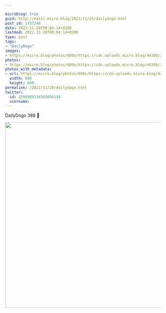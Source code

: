 ```yaml
---

microblog: true
guid: http://matti.micro.blog/2022/11/28/dailydogo.html
post_id: 1737248
date: 2022-11-28T00:04:14+0200
lastmod: 2022-11-28T00:04:14+0200
type: post
tags:
- "DailyDogo"
images:
- https://micro.blog/photos/600x/https://cdn.uploads.micro.blog/44388/2022/bf4a423956.jpg
photos:
- https://micro.blog/photos/600x/https://cdn.uploads.micro.blog/44388/2022/bf4a423956.jpg
photos_with_metadata:
- url: https://micro.blog/photos/600x/https://cdn.uploads.micro.blog/44388/2022/bf4a423956.jpg
  width: 600
  height: 600
permalink: /2022/11/28/dailydogo.html
twitter:
  id: 1596989134585094144
  username:
---
```

DailyDogo 388 🐶

<img src="/media/uploads/2022/bf4a423956.jpg" width="600" height="600" alt="" />
